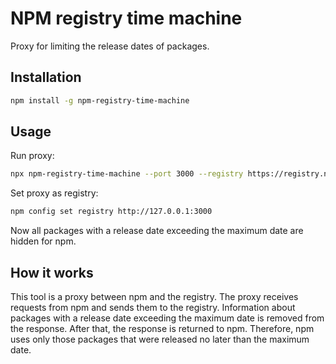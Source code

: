 # NPM registry time machine

Proxy for limiting the release dates of packages.

## Installation

```bash
npm install -g npm-registry-time-machine
```

## Usage

Run proxy:
```bash
npx npm-registry-time-machine --port 3000 --registry https://registry.npmjs.org --timeout 120 --max-date 2022-02-02 --trusted-packages jsx-add-data-test-id
```

Set proxy as registry:
```bash
npm config set registry http://127.0.0.1:3000
```

Now all packages with a release date exceeding the maximum date are hidden for npm.

## How it works

This tool is a proxy between npm and the registry. The proxy receives requests from npm and sends them to the registry. Information about packages with a release date exceeding the maximum date is removed from the response. After that, the response is returned to npm. Therefore, npm uses only those packages that were released no later than the maximum date.
